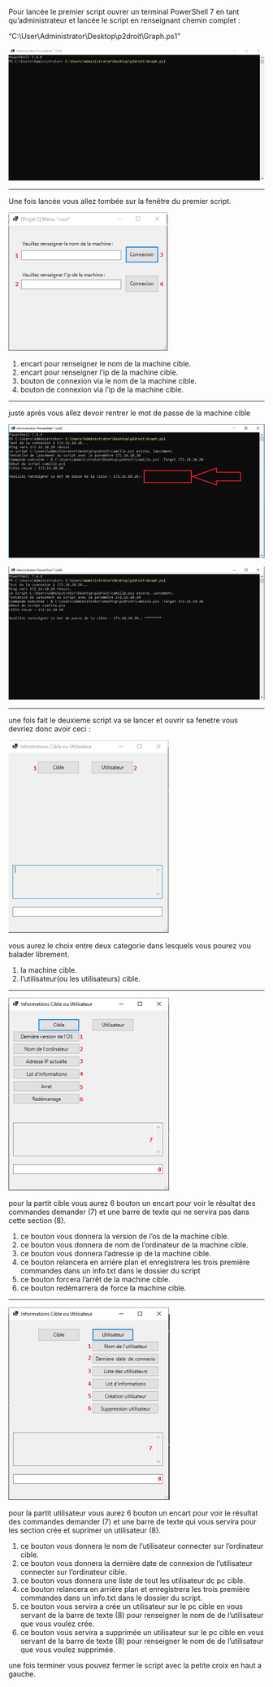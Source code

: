 Pour lancée le premier script ouvrer un terminal PowerShell 7 en tant qu’administrateur et lancée le script en renseignant chemin complet :

“C:\User\Administrator\Desktop\p2droit\Graph.ps1”

![1er image](https://github.com/WildCodeSchool/TSSR-2411-P2-G2/blob/main/img/(1)terminal.png)

---

Une fois lancée vous allez tombée sur la fenêtre du premier script.

![2ng image](https://github.com/WildCodeSchool/TSSR-2411-P2-G2/blob/main/img/(2)1script.png)

1. encart pour renseigner le nom de la machine cible.  
2. encart pour renseigner l’ip de la machine cible.  
3. bouton de connexion via le nom de la machine cible.  
4. bouton de connexion via l’ip de la machine cible.  

---

juste après vous allez devoir rentrer le mot de passe de la machine cible  

![3ieme image](https://github.com/WildCodeSchool/TSSR-2411-P2-G2/blob/main/img/(3)mdp.png)

![4ieme image](https://github.com/WildCodeSchool/TSSR-2411-P2-G2/blob/main/img/(4)mdp2.JPG)

---

une fois fait le deuxieme script va se lancer et ouvrir sa fenetre vous devriez donc avoir ceci :  

![5ieme image](https://github.com/WildCodeSchool/TSSR-2411-P2-G2/blob/main/img/(5)2ngscript.JPG)

vous aurez le choix entre deux categorie dans lesquels vous pourez vou balader librement.  

1. la machine cible.  
2. l’utilisateur(ou les utilisateurs) cible.  

---

![6ieme image](https://github.com/WildCodeSchool/TSSR-2411-P2-G2/blob/main/img/(6)2ngscriptcible.png)

pour la partit cible vous aurez 6 bouton un encart pour voir le résultat des commandes demander (7) et une barre de texte qui ne servira pas dans cette section (8).  

1. ce bouton vous donnera la version de l’os de la machine cible.  
2. ce bouton vous donnera de nom de l’ordinateur de la machine cible.  
3. ce bouton vous donnera l’adresse ip de la machine cible.  
4. ce bouton relancera en arrière plan et enregistrera les trois première commandes dans un info.txt dans le dossier du script  
5. ce bouton forcera l’arrêt de la machine cible.  
6. ce bouton redémarrera de force la machine cible.  

---

![7ieme image](https://github.com/WildCodeSchool/TSSR-2411-P2-G2/blob/main/img/(7)2ngscriptuser.png)

pour la partit utilisateur vous aurez 6 bouton un encart pour voir le résultat des commandes demander (7) et une barre de texte qui vous servira pour les section crée et suprimer un utilisateur (8).  

1. ce bouton vous donnera le nom de l’utilisateur connecter sur l’ordinateur cible.  
2. ce bouton vous donnera la dernière date de connexion de l’utilisateur connecter sur l’ordinateur cible.  
3. ce bouton vous donnera une liste de tout les utilisateur dc pc cible.  
4. ce bouton relancera en arrière plan et enregistrera les trois première commandes dans un info.txt dans le dossier du script.  
5. ce bouton vous servira a crée un utilisateur sur le pc cible en vous servant de la barre de texte (8) pour renseigner le nom de de l’utilisateur que vous voulez crée.  
6. ce bouton vous servira a supprimée un utilisateur sur le pc cible en vous servant de la barre de texte (8) pour renseigner le nom de de l’utilisateur que vous voulez supprimée.  

une fois terminer vous pouvez fermer le script avec la petite croix en haut a gauche.  
